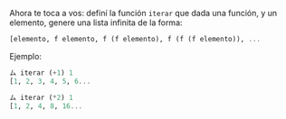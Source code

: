 Ahora te toca a vos: definí la función `iterar` que dada una función, y un elemento, genere una lista infinita de la forma:

```haskell
[elemento, f elemento, f (f elemento), f (f (f elemento)), ...
```

Ejemplo:

```haskell
ム iterar (+1) 1
[1, 2, 3, 4, 5, 6...

ム iterar (*2) 1
[1, 2, 4, 8, 16...
```